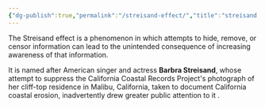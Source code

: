 ```yaml
---
{"dg-publish":true,"permalink":"/streisand-effect/","title":"streisand effect","tags":["social","laws","adages"],"created":"2023-05-12","updated":""}
---
```



The Streisand effect is a phenomenon in which attempts to hide, remove, or censor information can lead to the unintended consequence of increasing awareness of that information. 

It is named after American singer and actress **Barbra Streisand**, whose attempt to suppress the California Coastal Records Project's photograph of her cliff-top residence in Malibu, California, taken to document California coastal erosion, inadvertently drew greater public attention to it .


